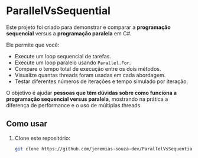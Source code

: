 # ParallelVsSequential

Este projeto foi criado para demonstrar e comparar a **programação sequencial** versus a **programação paralela** em C#.  

Ele permite que você:

- Execute um loop sequencial de tarefas.
- Execute um loop paralelo usando `Parallel.For`.
- Compare o tempo total de execução entre os dois métodos.
- Visualize quantas threads foram usadas em cada abordagem.
- Testar diferentes números de iterações e tempo simulado por iteração.

O objetivo é ajudar **pessoas que têm dúvidas sobre como funciona a programação sequencial versus paralela**, mostrando na prática a diferença de performance e o uso de múltiplas threads.

## Como usar

1. Clone este repositório:
   ```bash
   git clone https://github.com/jeremias-souza-dev/ParallelVsSequentialCsharp.git
